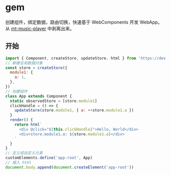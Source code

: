 # gem

创建组件，绑定数据，路由切换，快速基于 WebComponents 开发 WebApp。
从 [mt-music-player](https://github.com/mantou132/mt-music-player) 中剥离出来。

## 开始

```js
import { Component, createStore, updateStore, html } from 'https://dev.jspm.io/@mantou/gem'
// 新建全局数据对象
const store = createStore({
  module1: {
    a: 1,
  },
})
// 创建组件
class App extends Component {
  static observedStore = [store.module1]
  clickHandle = () => {
    updateStore(store.module1, { a: ++store.module1.a })
  }
  render() {
    return html`
      <div @click="${this.clickHandle}">Hello, World</div>
      <div>store.module1.a: ${store.module1.a}</div>
    `
  }
}
// 定义成自定义元素
customElements.define('app-root', App)
// 插入 html
document.body.append(document.createElement('app-root'))
```
